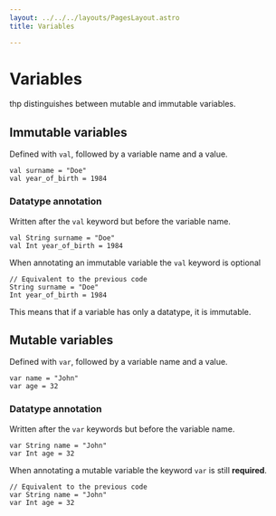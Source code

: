 ```yaml
---
layout: ../../../layouts/PagesLayout.astro
title: Variables

---
```


# Variables

thp distinguishes between mutable and immutable variables.

## Immutable variables

Defined with `val`, followed by a variable name and a value.

```thp
val surname = "Doe"
val year_of_birth = 1984
```

### Datatype annotation

Written after the `val` keyword but before the variable name.

```thp
val String surname = "Doe"
val Int year_of_birth = 1984
```

When annotating an immutable variable the `val` keyword is optional

```thp
// Equivalent to the previous code
String surname = "Doe"
Int year_of_birth = 1984
```

This means that if a variable has only a datatype, it is immutable.



## Mutable variables

Defined with `var`, followed by a variable name and a value.

```thp
var name = "John"
var age = 32
```

### Datatype annotation

Written after the `var` keywords but before the variable name.

```thp
var String name = "John"
var Int age = 32
```

When annotating a mutable variable the keyword `var` is still **required**.

```thp
// Equivalent to the previous code
var String name = "John"
var Int age = 32
```




